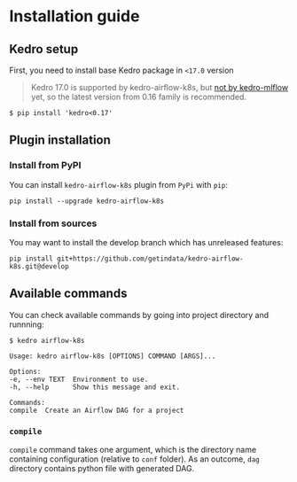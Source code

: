 # Installation guide

## Kedro setup

First, you need to install base Kedro package in ``<17.0`` version

> Kedro 17.0 is supported by kedro-airflow-k8s, but [not by kedro-mlflow](https://github.com/Galileo-Galilei/kedro-mlflow/issues/144) yet, so the latest version from 0.16 family is recommended.

```console
$ pip install 'kedro<0.17'
```

## Plugin installation

### Install from PyPI

You can install ``kedro-airflow-k8s`` plugin from ``PyPi`` with `pip`:

```console
pip install --upgrade kedro-airflow-k8s
```

### Install from sources

You may want to install the develop branch which has unreleased features:

```console
pip install git+https://github.com/getindata/kedro-airflow-k8s.git@develop
```

## Available commands

You can check available commands by going into project directory and runnning:

```console
$ kedro airflow-k8s

Usage: kedro airflow-k8s [OPTIONS] COMMAND [ARGS]...

Options:
-e, --env TEXT  Environment to use.
-h, --help      Show this message and exit.

Commands:
compile  Create an Airflow DAG for a project
```

### `compile`

`compile` command takes one argument, which is the directory name containing configuration (relative to `conf` folder). 
As an outcome, `dag` directory contains python file with generated DAG.
